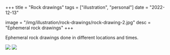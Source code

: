 +++
title = "Rock drawings"
tags = ["illustration", "personal"]
date = "2022-12-13"

image = "/img/illustration/rock-drawings/rock-drawing-2.jpg"
desc = "Ephemeral rock drawings"
+++

Ephemeral rock drawings done in different locations and times.

![](/img/illustration/rock-drawings/rock-drawing-1.jpg)
![](/img/illustration/rock-drawings/rock-drawing-2.jpg)

